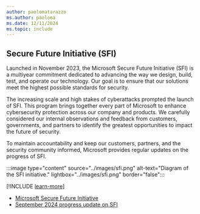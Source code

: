 ```yaml
---
author: paolomatarazzo
ms.author: paoloma
ms.date: 12/11/2024
ms.topic: include
---
```


## Secure Future Initiative (SFI)

Launched in November 2023, the Microsoft Secure Future Initiative (SFI) is a multiyear commitment dedicated to advancing the way we design, build, test, and operate our technology. Our goal is to ensure that our solutions meet the highest possible standards for security.

The increasing scale and high stakes of cyberattacks prompted the launch of SFI. This program brings together every part of Microsoft to enhance cybersecurity protection across our company and products. We carefully considered our internal observations and feedback from customers, governments, and partners to identify the greatest opportunities to impact the future of security.

To maintain accountability and keep our customers, partners, and the security community informed, Microsoft provides regular updates on the progress of SFI.

:::image type="content" source="../images/sfi.png" alt-text="Diagram of the SFI initiative." lightbox="../images/sfi.png" border="false":::

[!INCLUDE [learn-more](learn-more.md)]

- [Microsoft Secure Future Initiative](https://www.microsoft.com/security/blog/2024/09/23/securing-our-future-september-2024-progress-update-on-microsofts-secure-future-initiative-sfi/)
- [September 2024 progress update on SFI](https://www.microsoft.com/trust-center/security/secure-future-initiative)
